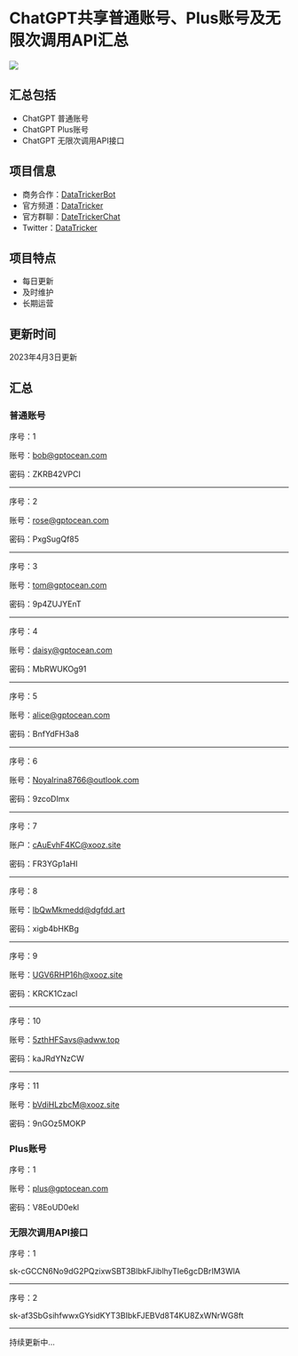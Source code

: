 # ChatGPT共享普通账号、Plus账号及无限次调用API汇总

![](https://www.atriainnovation.com/wp-content/uploads/2023/01/Portada-1080x675.jpg.webp)

## 汇总包括

- ChatGPT 普通账号
- ChatGPT Plus账号
- ChatGPT 无限次调用API接口

## 项目信息

- 商务合作：[DataTrickerBot](https://t.me/DataTrickerBot)
- 官方频道：[DataTricker](https://t.me/DataTricker)
- 官方群聊：[DateTrickerChat](https://t.me/DataTrickerChat)
- Twitter：[DataTricker](https://twitter.com/datatricker?s=11&t=hYgLkGjXVCxl6bGbOviSVA)

## 项目特点

- 每日更新
- 及时维护
- 长期运营

## 更新时间

2023年4月3日更新

## 汇总

### 普通账号

序号：1

账号：bob@gptocean.com

密码：ZKRB42VPCI

---

序号：2

账号：rose@gptocean.com

密码：PxgSugQf85

---

序号：3

账号：tom@gptocean.com

密码：9p4ZUJYEnT

---

序号：4

账号：daisy@gptocean.com

密码：MbRWUKOg91

---

序号：5

账号：alice@gptocean.com

密码：BnfYdFH3a8

---

序号：6

账号：NoyaIrina8766@outlook.com

密码：9zcoDImx


---

序号：7

账户：cAuEvhF4KC@xooz.site

密码：FR3YGp1aHI

---

序号：8

账号：lbQwMkmedd@dgfdd.art

密码：xigb4bHKBg

---

序号：9

账号：UGV6RHP16h@xooz.site

密码：KRCK1Czacl

---

序号：10

账号：5zthHFSavs@adww.top

密码：kaJRdYNzCW

---

序号：11

账号：bVdiHLzbcM@xooz.site

密码：9nGOz5MOKP

### Plus账号

序号：1

账号：plus@gptocean.com

密码：V8EoUD0ekl

### 无限次调用API接口

序号：1

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

---

序号：2

sk-af3SbGsihfwwxGYsidKYT3BIbkFJEBVd8T4KU8ZxWNrWG8ft

---

持续更新中...
